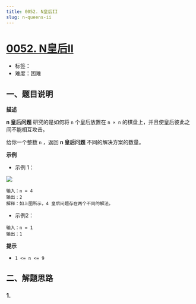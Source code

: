 ```yaml
---
title: 0052. N皇后II
slug: n-queens-ii
---
```


# [0052. N皇后II](https://leetcode.cn/problems/n-queens-ii/)

- 标签：
- 难度：困难

## 一、题目说明

**描述**

**n 皇后问题** 研究的是如何将 `n` 个皇后放置在 `n × n` 的棋盘上，并且使皇后彼此之间不能相互攻击。

给你一个整数 `n` ，返回 **n 皇后问题** 不同的解决方案的数量。

**示例**

* 示例 1：

![](https://cdn.jsdelivr.net/gh/wecdn/img_0/2023/202304212238480.jpg)

```text
输入：n = 4
输出：2
解释：如上图所示，4 皇后问题存在两个不同的解法。
```

* 示例2：

```text
输入：n = 1
输出：1
```

**提示**

* `1 <= n <= 9`

## 二、解题思路

### 1.
